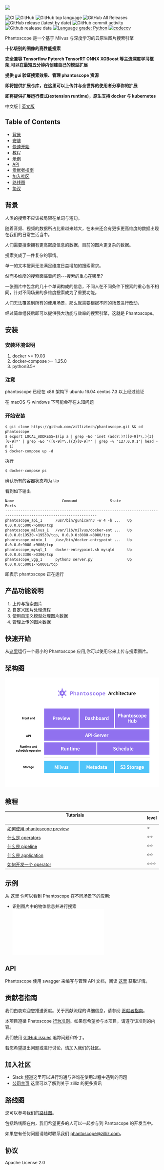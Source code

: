 ![](https://github.com/zilliztech/phantoscope/blob/master/.github/logo.png)

![CI](https://github.com/zilliztech/phantoscope/workflows/CI/badge.svg?branch=master)
![GitHub](https://img.shields.io/github/license/zilliztech/phantoscope)
![GitHub top language](https://img.shields.io/github/languages/top/zilliztech/phantoscope)
![GitHub All Releases](https://img.shields.io/github/downloads/zilliztech/phantoscope/total)
![GitHub release (latest by date)](https://img.shields.io/github/v/release/zilliztech/phantoscope)
![GitHub commit activity](https://img.shields.io/github/commit-activity/w/zilliztech/phantoscope)
![Github realease data](https://img.shields.io/github/release-date/zilliztech/phantoscope)
[![Language grade: Python](https://img.shields.io/lgtm/grade/python/g/zilliztech/phantoscope.svg?logo=lgtm&logoWidth=18)](https://lgtm.com/projects/g/zilliztech/phantoscope/context:python)
[![codecov](https://codecov.io/gh/zilliztech/phantoscope/branch/master/graph/badge.svg)](https://codecov.io/gh/zilliztech/phantoscope)

Phantoscope 是一个基于 Milvus 与深度学习的云原生图片搜索引擎

**十亿级别的图像的高性能搜索**

**完全兼容 Tensorflow Pytorch TensorRT ONNX XGBoost 等主流深度学习框架,可以在最短五分钟内创建自己的模型扩展**

**提供 gui 验证搜索效果、管理 phantoscope 资源**

**即将提供扩展仓库，在这里可以上传并与全世界的使用者分享你的扩展**

**即将提供扩展运行模式(extension runtime)，原生支持 docker 与 kubernetes**

中文版 | [英文版](README.md)

## Table of Contents

- [背景](#背景)
- [安装](#安装)
- [快速开始](#快速开始)
- [教程](#教程)
- [示例](#示例)
- [API](#API)
- [贡献者指南](#贡献者指南)
- [加入社区](#加入社区)
- [路线图](#路线图)
- [协议](#协议)

## 背景

人类的搜索不应该被局限在单词与短句。

随着音频、视频的数据所占比重越来越大，在未来还会有更多更高维度的数据出现在我们的日常生活当中。

人们需要搜索拥有更高密度信息的数据，目前的图片更复杂的数据。

搜索变成了一件复杂的事情。

单一的文本搜索无法满足维度日益增加的搜索需求。

然而多维度的搜索面临着问题---搜索的重心在哪里?

一张图片中包含的几十个单词构成的信息，不同人在不同条件下搜索的重心各不相同，针对不同场景的多维度搜索成为了重要功能。

人们无法覆盖到所有的使用场景，那么就需要根据不同的场景进行改动，

经过简单组装后即可以提供强大功能与效率的搜索引擎，这就是 Phantoscope。

## 安装
### 安装环境说明
1. docker >= 19.03
2. docker-compose >= 1.25.0
3. python3.5+
### 注意
phantoscope 已经在 x86 架构下 ubuntu 16.04 centos 7.3 以上经过验证

在 macOS 与 windows 下可能会存在未知问题
### 开始安装
```
$ git clone https://github.com/zilliztech/phantoscope.git && cd phantoscope
$ export LOCAL_ADDRESS=$(ip a | grep -Eo 'inet (addr:)?([0-9]*\.){3}[0-9]*' | grep -Eo '([0-9]*\.){3}[0-9]*' | grep -v '127.0.0.1'| head -n 1)
$ docker-compose up -d
```
执行 
``` bash
$ docker-compose ps
``` 

确认所有的容器状态均为 Up

看到如下输出
```
Name                      Command               State                        Ports
----------------------------------------------------------------------------------------------------------------
phantoscope_api_1      /usr/bin/gunicorn3 -w 4 -b ...   Up      0.0.0.0:5000->5000/tcp
phantoscope_milvus_1   /var/lib/milvus/docker-ent ...   Up      0.0.0.0:19530->19530/tcp, 0.0.0.0:8080->8080/tcp
phantoscope_minio_1    /usr/bin/docker-entrypoint ...   Up      0.0.0.0:9000->9000/tcp
phantoscope_mysql_1    docker-entrypoint.sh mysqld      Up      0.0.0.0:3306->3306/tcp
phantoscope_vgg_1      python3 server.py                Up      0.0.0.0:50001->50001/tcp
```
即表示 phantoscope 正在运行


## 产品功能说明
1. 上传与搜索图片
2. 自定义图片处理流程
3. 使用自定义模型处理图片数据
4. 管理上传的图片数据

## 快速开始
从[这里](./docs/site/zh-CN/quickstart)运行一个最小的 Phantoscope 应用,你可以使用它来上传与搜索图片。

## 架构图
![](./.github/ps-architecture.png)

## 教程

| Tutorials                                                                                              <img width=700/> | level  |
| ------------------------------------------------------------                                                            | ------ |
| [如何使用 phantoscope preview](./docs/site/zh-CN/tutorials/preview.md)                                                  | ⭐     |
| [什么是 operators](./docs/site/zh-CN/tutorials/operator.md)                                                             | ⭐⭐   |
| [什么是 pipeline](./docs/site/zh-CN/tutorials/pipeline.md)                                                              | ⭐⭐   |
| [什么是 application](./docs/site/zh-CN/tutorials/application.md)                                                        | ⭐⭐   |
| [如何开发一个 operator](./operators/HowToAddAOperator.md)                                                               | ⭐⭐⭐ |
## 示例
从 [这里](./docs/site/zh-CN/examples) 你可以看到 Phantoscope 在不同场景下的应用:

 - 识别图片中的物体信息并进行搜索![](./docs/site/zh-CN/examples/object.md)
## API
Phantoscope 使用 swagger 来编写与管理 API 文档，阅读 [这里](./docs/site/zh-CN/openapi/README.md) 获取详情。

## 贡献者指南
我们由衷欢迎您推送贡献。关于贡献流程的详细信息，请参阅 [贡献者指南](CONTRIBUTING.md)。

本项目遵循 Phatoscope [行为准则](CODE_OF_CONDUCT.md)。如果您希望参与本项目，请遵守该准则的内容。

我们使用 [GitHub issues](https://github.com/zilliztech/phantoscope/issues) 追踪问题和补丁。

若您希望提出问题或进行讨论，请加入我们的社区。



## 加入社区

- Slack [频道](https://join.slack.com/t/zillizworkplace/shared_invite/zt-enpvlmud-6gnqhPqQryhQLfj3BQhbew)这里可以进行沟通与咨询在使用过程中遇到的问题
- [公司主页](https://zilliz.com/) 这里可以了解到关于 zilliz 的更多资讯


## 路线图

您可以参考我们的[路线图](https://github.com/zilliztech/phantoscope/milestones)。

包括路线图在内，我们希望更多的人可以一起参与到 Pantoscope 的开发当中。

如果您有任何问题请随时联系我们 phantoscope@zilliz.com。


## 协议

Apache License 2.0
